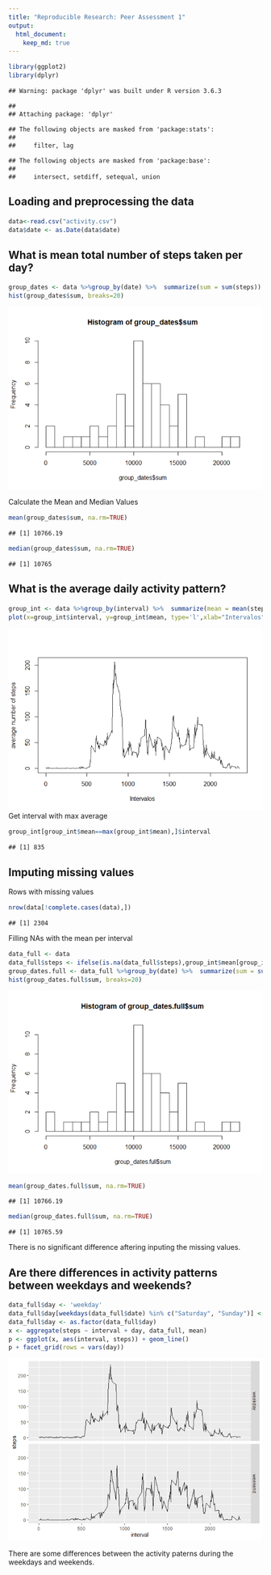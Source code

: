 ```yaml
---
title: "Reproducible Research: Peer Assessment 1"
output: 
  html_document:
    keep_md: true
---
```



```r
library(ggplot2)
library(dplyr)
```

```
## Warning: package 'dplyr' was built under R version 3.6.3
```

```
## 
## Attaching package: 'dplyr'
```

```
## The following objects are masked from 'package:stats':
## 
##     filter, lag
```

```
## The following objects are masked from 'package:base':
## 
##     intersect, setdiff, setequal, union
```

## Loading and preprocessing the data

```r
data<-read.csv("activity.csv")
data$date <- as.Date(data$date)
```

## What is mean total number of steps taken per day?

```r
group_dates <- data %>%group_by(date) %>%  summarize(sum = sum(steps))
hist(group_dates$sum, breaks=20)
```

![](PA1_template_files/figure-html/unnamed-chunk-3-1.png)<!-- -->

Calculate the Mean and Median Values

```r
mean(group_dates$sum, na.rm=TRUE)
```

```
## [1] 10766.19
```

```r
median(group_dates$sum, na.rm=TRUE)
```

```
## [1] 10765
```

## What is the average daily activity pattern?

```r
group_int <- data %>%group_by(interval) %>%  summarize(mean = mean(steps, na.rm = TRUE))
plot(x=group_int$interval, y=group_int$mean, type='l',xlab="Intervalos", ylab="average number of steps")
```

![](PA1_template_files/figure-html/unnamed-chunk-5-1.png)<!-- -->
Get interval with max average

```r
group_int[group_int$mean==max(group_int$mean),]$interval
```

```
## [1] 835
```

## Imputing missing values
Rows with missing values

```r
nrow(data[!complete.cases(data),])
```

```
## [1] 2304
```
Filling NAs with the mean per interval

```r
data_full <- data
data_full$steps <- ifelse(is.na(data_full$steps),group_int$mean[group_int$interval == data_full$interval],data_full$steps)
group_dates.full <- data_full %>%group_by(date) %>%  summarize(sum = sum(steps))
hist(group_dates.full$sum, breaks=20)
```

![](PA1_template_files/figure-html/unnamed-chunk-8-1.png)<!-- -->

```r
mean(group_dates.full$sum, na.rm=TRUE)
```

```
## [1] 10766.19
```

```r
median(group_dates.full$sum, na.rm=TRUE)
```

```
## [1] 10765.59
```
There is no significant difference aftering inputing the missing values.


## Are there differences in activity patterns between weekdays and weekends?

```r
data_full$day <- 'weekday'
data_full$day[weekdays(data_full$date) %in% c("Saturday", "Sunday")] <- "weekend"
data_full$day <- as.factor(data_full$day)
x <- aggregate(steps ~ interval + day, data_full, mean)
p <- ggplot(x, aes(interval, steps)) + geom_line()
p + facet_grid(rows = vars(day))
```

![](PA1_template_files/figure-html/unnamed-chunk-9-1.png)<!-- -->

There are some differences between the activity paterns during the weekdays and weekends. 




